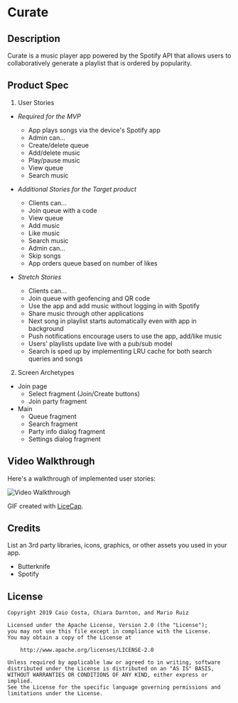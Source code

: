 # Curate

## Description

Curate is a music player app powered by the Spotify API that allows users to collaboratively generate a playlist that is ordered by popularity.


## Product Spec

1. User Stories

* *Required for the MVP*

   * App plays songs via the device's Spotify app
   * Admin can...
    * Create/delete queue
    * Add/delete music
    * Play/pause music
    * View queue
    * Search music


* *Additional Stories for the Target product*

   * Clients can...
    * Join queue with a code
    * View queue
    * Add music
    * Like music
    * Search music
   * Admin can...
    * Skip songs
   * App orders queue based on number of likes


* *Stretch Stories*

   * Clients can...
    * Join queue with geofencing and QR code
    * Use the app and add music without logging in with Spotify
    * Share music through other applications
   * Next song in playlist starts automatically even with app in background
   * Push notifications encourage users to use the app, add/like music
   * Users' playlists update live with a pub/sub model
   * Search is sped up by implementing LRU cache for both search queries and songs


2. Screen Archetypes

* Join page
  * Select fragment (Join/Create buttons)
  * Join party fragment
* Main
  * Queue fragment
  * Search fragment
  * Party info dialog fragment
  * Settings dialog fragment

## Video Walkthrough

Here's a walkthrough of implemented user stories:

<img src='demo.gif' title='Video Walkthrough' width='' alt='Video Walkthrough' />

GIF created with [LiceCap](http://www.cockos.com/licecap/).

## Credits

List an 3rd party libraries, icons, graphics, or other assets you used in your app.

- Butterknife
- Spotify


## License

    Copyright 2019 Caio Costa, Chiara Darnton, and Mario Ruiz

    Licensed under the Apache License, Version 2.0 (the "License");
    you may not use this file except in compliance with the License.
    You may obtain a copy of the License at

        http://www.apache.org/licenses/LICENSE-2.0

    Unless required by applicable law or agreed to in writing, software
    distributed under the License is distributed on an "AS IS" BASIS,
    WITHOUT WARRANTIES OR CONDITIONS OF ANY KIND, either express or implied.
    See the License for the specific language governing permissions and
    limitations under the License.

